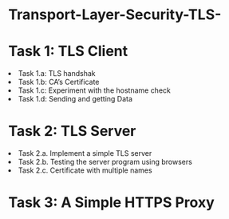 # Transport-Layer-Security-TLS-
<h1>Task 1: TLS Client</h1>
<li>Task 1.a: TLS handshak</li>
<li>Task 1.b: CA’s Certificate</li>
<li>Task 1.c: Experiment with the hostname check</li>
<li>Task 1.d: Sending and getting Data</li>
<h1>Task 2: TLS Server</h1>
<li>Task 2.a. Implement a simple TLS server</li>
<li>Task 2.b. Testing the server program using browsers</li>
<li>Task 2.c. Certificate with multiple names</li>
<h1>Task 3: A Simple HTTPS Proxy</h1>
